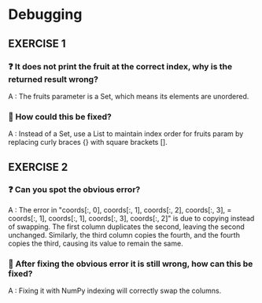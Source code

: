 # Debugging

## EXERCISE 1
### ❓ It does not print the fruit at the correct index, why is the returned result wrong?
A : The fruits parameter is a Set, which means its elements are unordered.
### 🤔 How could this be fixed?
A : Instead of a Set, use a List to maintain index order for fruits param by replacing curly braces {} with square brackets [].

## EXERCISE 2
### ❓ Can you spot the obvious error?
A : The error in "coords[:, 0], coords[:, 1], coords[:, 2], coords[:, 3], = coords[:, 1], coords[:, 1], coords[:, 3], coords[:, 2]" is due to copying instead of swapping. The first column duplicates the second, leaving the second unchanged. Similarly, the third column copies the fourth, and the fourth copies the third, causing its value to remain the same.
### 🤔 After fixing the obvious error it is still wrong, how can this be fixed?
A : Fixing it with NumPy indexing will correctly swap the columns.
